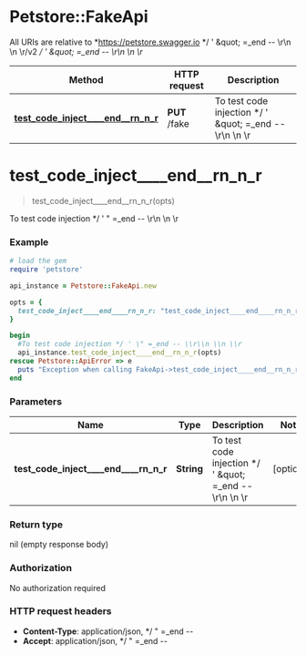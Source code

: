 # Petstore::FakeApi

All URIs are relative to *https://petstore.swagger.io */ &#39; \&quot; &#x3D;_end -- \\r\\n \\n \\r/v2 */ &#39; \&quot; &#x3D;_end -- \\r\\n \\n \\r*

Method | HTTP request | Description
------------- | ------------- | -------------
[**test_code_inject____end__rn_n_r**](FakeApi.md#test_code_inject____end__rn_n_r) | **PUT** /fake | To test code injection */ &#39; \&quot; &#x3D;_end -- \\r\\n \\n \\r


# **test_code_inject____end__rn_n_r**
> test_code_inject____end__rn_n_r(opts)

To test code injection */ ' \" =_end -- \\r\\n \\n \\r

### Example
```ruby
# load the gem
require 'petstore'

api_instance = Petstore::FakeApi.new

opts = { 
  test_code_inject____end____rn_n_r: "test_code_inject____end____rn_n_r_example" # String | To test code injection */ ' \" =_end -- \\r\\n \\n \\r
}

begin
  #To test code injection */ ' \" =_end -- \\r\\n \\n \\r
  api_instance.test_code_inject____end__rn_n_r(opts)
rescue Petstore::ApiError => e
  puts "Exception when calling FakeApi->test_code_inject____end__rn_n_r: #{e}"
end
```

### Parameters

Name | Type | Description  | Notes
------------- | ------------- | ------------- | -------------
 **test_code_inject____end____rn_n_r** | **String**| To test code injection */ &#39; \&quot; &#x3D;_end -- \\r\\n \\n \\r | [optional] 

### Return type

nil (empty response body)

### Authorization

No authorization required

### HTTP request headers

 - **Content-Type**: application/json, */  \" =_end --       
 - **Accept**: application/json, */  \" =_end --       



